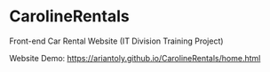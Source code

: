 # CarolineRentals
Front-end Car Rental Website (IT Division Training Project)

Website Demo: https://ariantoly.github.io/CarolineRentals/home.html
